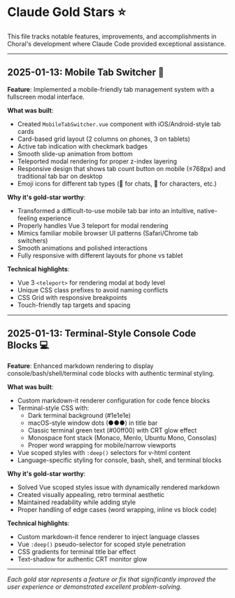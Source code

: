 # Claude Gold Stars ⭐

This file tracks notable features, improvements, and accomplishments in Choral's development where Claude Code provided exceptional assistance.

---

## 2025-01-13: Mobile Tab Switcher 📱

**Feature**: Implemented a mobile-friendly tab management system with a fullscreen modal interface.

**What was built**:
- Created `MobileTabSwitcher.vue` component with iOS/Android-style tab cards
- Card-based grid layout (2 columns on phones, 3 on tablets)
- Active tab indication with checkmark badges
- Smooth slide-up animation from bottom
- Teleported modal rendering for proper z-index layering
- Responsive design that shows tab count button on mobile (≤768px) and traditional tab bar on desktop
- Emoji icons for different tab types (💬 for chats, 👥 for characters, etc.)

**Why it's gold-star worthy**:
- Transformed a difficult-to-use mobile tab bar into an intuitive, native-feeling experience
- Properly handles Vue 3 teleport for modal rendering
- Mimics familiar mobile browser UI patterns (Safari/Chrome tab switchers)
- Smooth animations and polished interactions
- Fully responsive with different layouts for phone vs tablet

**Technical highlights**:
- Vue 3 `<teleport>` for rendering modal at body level
- Unique CSS class prefixes to avoid naming conflicts
- CSS Grid with responsive breakpoints
- Touch-friendly tap targets and spacing

---

## 2025-01-13: Terminal-Style Console Code Blocks 💻

**Feature**: Enhanced markdown rendering to display console/bash/shell/terminal code blocks with authentic terminal styling.

**What was built**:
- Custom markdown-it renderer configuration for code fence blocks
- Terminal-style CSS with:
  - Dark terminal background (#1e1e1e)
  - macOS-style window dots (●●●) in title bar
  - Classic terminal green text (#00ff00) with CRT glow effect
  - Monospace font stack (Monaco, Menlo, Ubuntu Mono, Consolas)
  - Proper word wrapping for mobile/narrow viewports
- Vue scoped styles with `:deep()` selectors for v-html content
- Language-specific styling for console, bash, shell, and terminal blocks

**Why it's gold-star worthy**:
- Solved Vue scoped styles issue with dynamically rendered markdown
- Created visually appealing, retro terminal aesthetic
- Maintained readability while adding style
- Proper handling of edge cases (word wrapping, inline vs block code)

**Technical highlights**:
- Custom markdown-it fence renderer to inject language classes
- Vue `:deep()` pseudo-selector for scoped style penetration
- CSS gradients for terminal title bar effect
- Text-shadow for authentic CRT monitor glow

---

*Each gold star represents a feature or fix that significantly improved the user experience or demonstrated excellent problem-solving.*
